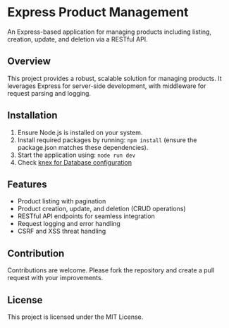 # Express Product Management

An Express-based application for managing products including listing, creation, update, and deletion via a RESTful API.

## Overview
This project provides a robust, scalable solution for managing products. It leverages Express for server-side development, with middleware for request parsing and logging.

## Installation
1. Ensure Node.js is installed on your system.
2. Install required packages by running: `npm install` (ensure the package.json matches these dependencies).
3. Start the application using: `node run dev`
4. Check [knex for Database configuration](https://knexjs.org/guide/)

## Features
- Product listing with pagination
- Product creation, update, and deletion (CRUD operations)
- RESTful API endpoints for seamless integration
- Request logging and error handling
- CSRF and XSS threat handling

## Contribution
Contributions are welcome. Please fork the repository and create a pull request with your improvements.

## License
This project is licensed under the MIT License.
